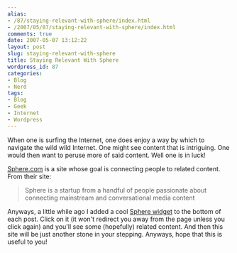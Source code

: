```yaml
---
alias:
- /87/staying-relevant-with-sphere/index.html
- /2007/05/07/staying-relevant-with-sphere/index.html
comments: true
date: 2007-05-07 13:12:22
layout: post
slug: staying-relevant-with-sphere
title: Staying Relevant With Sphere
wordpress_id: 87
categories:
- Blog
- Nerd
tags:
- Blog
- Geek
- Internet
- Wordpress
---
```


When one is surfing the Internet, one does enjoy a way by which to navigate the wild wild Internet.  One might see content that is intriguing.  One would then want to peruse more of said content.  Well one is in luck! 
 

[Sphere.com](http://www.sphere.com) is a site whose goal is connecting people to related content.  From their site:


> Sphere is a startup from a handful of people passionate about connecting mainstream and conversational media content



Anyways, a little while ago I added a cool [Sphere widget](http://www.sphere.com/tools#wpwidget) to the bottom of each post.  Click on it (it won't redirect you away from the page unless you click again) and you'll see some (hopefully) related content.  And then this site will be just another stone in your stepping.  Anyways, hope that this is useful to you!
